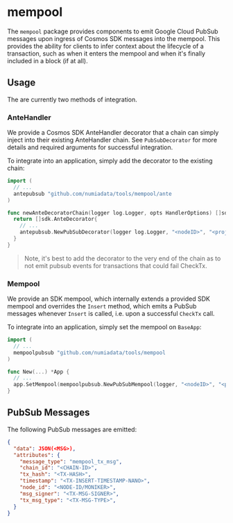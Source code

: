 # mempool

The `mempool` package provides components to emit Google Cloud PubSub messages
upon ingress of Cosmos SDK messages into the mempool. This provides the ability
for clients to infer context about the lifecycle of a transaction, such as when
it enters the mempool and when it's finally included in a block (if at all).

## Usage

The are currently two methods of integration.

### AnteHandler

We provide a Cosmos SDK AnteHandler decorator that a chain can simply inject into
their existing AnteHandler chain. See `PubSubDecorator` for more details and required
arguments for successful integration.

To integrate into an application, simply add the decorator to the existing chain:

```go
import (
  // ...
  antepubsub "github.com/numiadata/tools/mempool/ante
)

func newAnteDecoratorChain(logger log.Logger, opts HandlerOptions) []sdk.AnteDecorator {
  return []sdk.AnteDecorator{
    // ...
    antepubsub.NewPubSubDecorator(logger log.Logger, "<nodeID>", "<projectID>", "<topic>", false),
  }
}
```

> Note, it's best to add the decorator to the very end of the chain as to not emit
> pubsub events for transactions that could fail CheckTx.

### Mempool

We provide an SDK mempool, which internally extends a provided SDK mempool and
overrides the `Insert` method, which emits a PubSub messages whenever `Insert` is
called, i.e. upon a successful `CheckTx` call.

To integrate into an application, simply set the mempool on `BaseApp`:

```go
import (
  // ...
  mempoolpubsub "github.com/numiadata/tools/mempool
)

func New(...) *App {
  // ...
  app.SetMempool(mempoolpubsub.NewPubSubMempool(logger, "<nodeID>", "<projectID>", "<topic>", false))
}
```

## PubSub Messages

The following PubSub messages are emitted:

```json
{
  "data": JSON(<MSG>),
  "attributes": {
    "message_type": "mempool_tx_msg",
    "chain_id": "<CHAIN-ID>",
    "tx_hash": "<TX-HASH>",
    "timestamp": "<TX-INSERT-TIMESTAMP-NANO>",
    "node_id": "<NODE-ID/MONIKER>",
    "msg_signer": "<TX-MSG-SIGNER>",
    "tx_msg_type": "<TX-MSG-TYPE>",
  }
}
```
